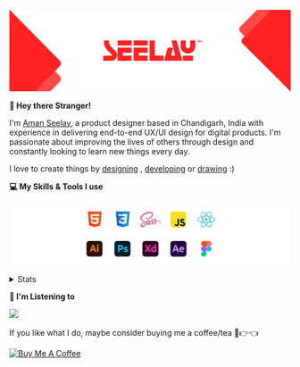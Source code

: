 [![banner](./images/seelay.svg)](https://www.seelay.in)

**👋 Hey there Stranger!**

I'm [Aman Seelay](https://www.seelay.in), a product designer based in Chandigarh, India with experience in delivering end-to-end UX/UI design for digital products. I'm passionate about improving the lives of others through design and constantly looking to learn new things every day.

I love to create things by [designing](https://www.seelay.in/#work) , [developing](https://www.seelay.in/#projects) or [drawing](https://art.seelay.in) :)

**💻 My Skills & Tools I use**

[![banner](./images/skills&tools.svg)](https://www.seelay.in/about)

<details>
  <summary>Stats</summary>

---

<!--START_SECTION:waka-->
![Profile Views](http://img.shields.io/badge/Profile%20Views-12-blue)

**🐱 My GitHub Data** 

> 📦 509.9 kB Used in GitHub's Storage 
 > 
> 🏆 413 Contributions in the Year 2023
 > 
> 💼 Opted to Hire
 > 
> 📜 1 Public Repository 
 > 
> 🔑 45 Private Repository 
 > 
**I'm a Night 🦉** 

```text
🌞 Morning                290 commits         ████░░░░░░░░░░░░░░░░░░░░░   17.96 % 
🌆 Daytime                283 commits         ████░░░░░░░░░░░░░░░░░░░░░   17.52 % 
🌃 Evening                472 commits         ███████░░░░░░░░░░░░░░░░░░   29.23 % 
🌙 Night                  570 commits         █████████░░░░░░░░░░░░░░░░   35.29 % 
```
📅 **I'm Most Productive on Sunday** 

```text
Monday                   218 commits         ███░░░░░░░░░░░░░░░░░░░░░░   13.50 % 
Tuesday                  284 commits         ████░░░░░░░░░░░░░░░░░░░░░   17.59 % 
Wednesday                151 commits         ██░░░░░░░░░░░░░░░░░░░░░░░   09.35 % 
Thursday                 270 commits         ████░░░░░░░░░░░░░░░░░░░░░   16.72 % 
Friday                   183 commits         ███░░░░░░░░░░░░░░░░░░░░░░   11.33 % 
Saturday                 208 commits         ███░░░░░░░░░░░░░░░░░░░░░░   12.88 % 
Sunday                   301 commits         █████░░░░░░░░░░░░░░░░░░░░   18.64 % 
```


📊 **This Week I Spent My Time On** 

```text
🕑︎ Time Zone: Asia/Kolkata

💬 Programming Languages: 
JSON                     4 hrs 58 mins       ██████████░░░░░░░░░░░░░░░   40.48 % 
Other                    3 hrs 20 mins       ███████░░░░░░░░░░░░░░░░░░   27.22 % 
TypeScript               2 hrs 38 mins       █████░░░░░░░░░░░░░░░░░░░░   21.45 % 
Bash                     31 mins             █░░░░░░░░░░░░░░░░░░░░░░░░   04.22 % 
Ezhil                    23 mins             █░░░░░░░░░░░░░░░░░░░░░░░░   03.13 % 

🔥 Editors: 
VS Code                  8 hrs 57 mins       ██████████████████░░░░░░░   72.93 % 
Edge                     3 hrs 19 mins       ███████░░░░░░░░░░░░░░░░░░   27.07 % 

💻 Operating System: 
Windows                  12 hrs 16 mins      █████████████████████████   100.00 % 
```

**I Mostly Code in JavaScript** 

```text
JavaScript               32 repos            █████████████████░░░░░░░░   68.09 % 
TypeScript               12 repos            ██████░░░░░░░░░░░░░░░░░░░   25.53 % 
Java                     3 repos             ██░░░░░░░░░░░░░░░░░░░░░░░   06.38 % 
```




 Last Updated on 18/09/2023 06:38:40 UTC
<!--END_SECTION:waka-->

---

 </details>

**🎵 I'm Listening to**

<object data="https://now-play.vercel.app/api/generate?uid=7a17a86e-d6b7-43b5-8d9c-1d6dae42a779" >

  <img src="https://now-play.vercel.app/api/generate?uid=7a17a86e-d6b7-43b5-8d9c-1d6dae42a779" />

</object>

If you like what I do, maybe consider buying me a coffee/tea 🥺👉👈

<a href="https://www.buymeacoffee.com/seelay" target="_blank"><img src="https://cdn.buymeacoffee.com/buttons/v2/default-red.png" alt="Buy Me A Coffee" width="150" ></a>
